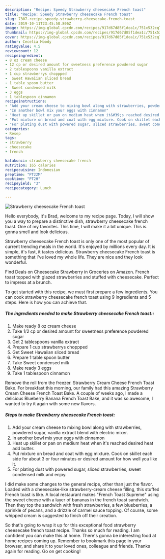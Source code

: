 ```yaml
---
description: "Recipe: Speedy Strawberry cheesecake French toast"
title: "Recipe: Speedy Strawberry cheesecake French toast"
slug: 7307-recipe-speedy-strawberry-cheesecake-french-toast
date: 2019-10-11T23:45:58.806Z
image: https://img-global.cpcdn.com/recipes/917d67d85f1dea1c/751x532cq70/strawberry-cheesecake-french-toast-recipe-main-photo.jpg
thumbnail: https://img-global.cpcdn.com/recipes/917d67d85f1dea1c/751x532cq70/strawberry-cheesecake-french-toast-recipe-main-photo.jpg
cover: https://img-global.cpcdn.com/recipes/917d67d85f1dea1c/751x532cq70/strawberry-cheesecake-french-toast-recipe-main-photo.jpg
author: Cecelia Moody
ratingvalue: 4.5
reviewcount: 12
recipeingredient:
- 8 oz cream cheese
- 12 cp or desired amount for sweetness preference powdered sugar
- 2 tablespoons vanilla extract
- 1 cup strawberrys choppped
-  Sweet Hawaiian sliced bread
- 1 table spoon butter
-  Sweet condensed milk
- 3 eggs
- 1 tablespoon cinnamon
recipeinstructions:
- "Add your cream cheese to mixing bowl along with strawberries, powdered sugar, vanilla extract blend with electric mixer."
- "In another bowl mix your eggs with cinnamon"
- "Heat up skillet or pan on medium heat when it&#39;s reached desired heat add butter."
- "Put mixture on bread and coat with egg mixture. Cook on skillet each side for about 3 or four minutes or desired amount for how well you like it."
- "For plating dust with powered sugar, sliced strawberries, sweet condensed milk and enjoy."
categories:
- Resep
tags:
- strawberry
- cheesecake
- french

katakunci: strawberry cheesecake french
nutrition: 165 calories
recipecuisine: Indonesian
preptime: "PT22M"
cooktime: "PT2H"
recipeyield: "3"
recipecategory: Lunch

---
```



![Strawberry cheesecake French toast](https://img-global.cpcdn.com/recipes/917d67d85f1dea1c/751x532cq70/strawberry-cheesecake-french-toast-recipe-main-photo.jpg)

Hello everybody, it's Brad, welcome to my recipe page. Today, I will show you a way to prepare a distinctive dish, strawberry cheesecake french toast. One of my favorites. This time, I will make it a bit unique. This is gonna smell and look delicious.

Strawberry cheesecake French toast is only one of the most popular of current trending meals in the world. It's enjoyed by millions every day. It is simple, it's fast, it tastes delicious. Strawberry cheesecake French toast is something that I've loved my whole life. They are nice and they look wonderful.

Find Deals on Cheesecake Strawberry in Groceries on Amazon. French toast topped with glazed strawberries and stuffed with cheesecake. Perfect to impress at a brunch.


To get started with this recipe, we must first prepare a few ingredients. You can cook strawberry cheesecake french toast using 9 ingredients and 5 steps. Here is how you can achieve that.

##### The ingredients needed to make Strawberry cheesecake French toast::

1. Make ready 8 oz cream cheese
1. Take 1/2 cp or desired amount for sweetness preference powdered sugar
1. Get 2 tablespoons vanilla extract
1. Prepare 1 cup strawberrys choppped
1. Get  Sweet Hawaiian sliced bread
1. Prepare 1 table spoon butter
1. Take  Sweet condensed milk
1. Make ready 3 eggs
1. Take 1 tablespoon cinnamon


Remove the roll from the freezer. Strawberry Cream Cheese French Toast Bake. For breakfast this morning, our family had this amazing Strawberry Cream Cheese French Toast Bake. A couple of weeks ago, I made a delicious Blueberry Banana French Toast Bake, and it was so awesome, I wanted to try it again with some new flavors. 

##### Steps to make Strawberry cheesecake French toast:

1. Add your cream cheese to mixing bowl along with strawberries, powdered sugar, vanilla extract blend with electric mixer.
1. In another bowl mix your eggs with cinnamon
1. Heat up skillet or pan on medium heat when it&#39;s reached desired heat add butter.
1. Put mixture on bread and coat with egg mixture. Cook on skillet each side for about 3 or four minutes or desired amount for how well you like it.
1. For plating dust with powered sugar, sliced strawberries, sweet condensed milk and enjoy.


I did make some changes to the general recipe, other than just the flavor. Loaded with a cheesecake-like strawberry-cream cheese filling, this stuffed French toast is like. A local restaurant makes &#34;French Toast Supreme&#34; using the sweet cheese with a layer of bananas in the french toast sandwich. Then they top the sandwich with fresh strawberries, a few blueberries, a sprinkle of pecans, and a drizzle of carmel sauce topping. Of course, some whipped cream is suggested to finish off their creation. 

So that's going to wrap it up for this exceptional food strawberry cheesecake french toast recipe. Thanks so much for reading. I am confident you can make this at home. There's gonna be interesting food at home recipes coming up. Remember to bookmark this page in your browser, and share it to your loved ones, colleague and friends. Thanks again for reading. Go on get cooking!
